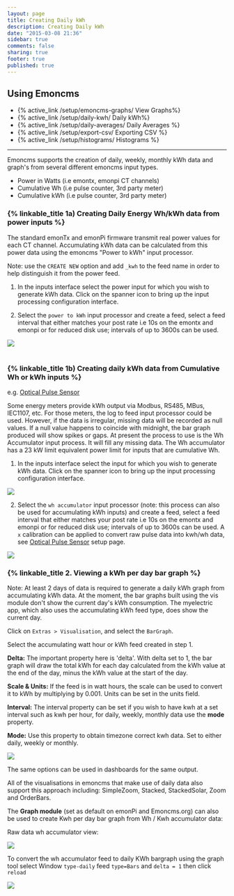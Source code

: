 ```yaml
---
layout: page
title: Creating Daily kWh
description: Creating Daily kWh
date: "2015-03-08 21:36"
sidebar: true
comments: false
sharing: true
footer: true
published: true
---
```



## Using Emoncms

- {% active_link /setup/emoncms-graphs/ View Graphs%}
- {% active_link /setup/daily-kwh/ Daily kWh%}        
- {% active_link /setup/daily-averages/ Daily Averages %}
- {% active_link /setup/export-csv/ Exporting CSV %}
- {% active_link /setup/histograms/ Histograms %}



***

Emoncms supports the creation of daily, weekly, monthly kWh data and graph's from several different emoncms input types.

- Power in Watts (i.e emontx, emonpi CT channels)
- Cumulative Wh (i.e pulse counter, 3rd party meter)
- Cumulative kWh (i.e pulse counter, 3rd party meter)

### {% linkable_title 1a) Creating Daily Energy Wh/kWh data from power inputs %}

The standard emonTx and emonPi firmware transmit real power values for each CT channel. Accumulating kWh data can be calculated from this power data using the emoncms "Power to kWh" input processor.

Note: use the `CREATE NEW` option and add `_kwh` to the feed name in order to help distinguish it from the power feed.

1. In the inputs interface select the power input for which you wish to generate kWh data. Click on the spanner icon to bring up the input processing configuration interface.

2. Select the `power to kWh` input processor and create a feed, select a feed interval that either matches your post rate i.e 10s on the emontx and emonpi or for reduced disk use; intervals of up to 3600s can be used.

<img src="https://emoncms.org/Modules/site/inputprocessing.png" /><br><br>


### {% linkable_title 1b) Creating daily kWh data from Cumulative Wh or kWh inputs %}

e.g. [Optical Pulse Sensor](/setup/optical-pulse-sensor)

Some energy meters provide kWh output via Modbus, RS485, MBus, IEC1107, etc. For those meters, the log to feed input processor could be used. However, if the data is irregular, missing data will be recorded as null values. If a null value happens to coincide with midnight, the bar graph produced will show spikes or gaps. At present the process to use is the Wh Accumulator input process. It will fill any missing data. The Wh accumulator has a 23 kW limit equivalent power limit for inputs that are cumulative Wh.

1. In the inputs interface select the input for which you wish to generate kWh data. Click on the spanner icon to bring up the input processing configuration interface.


<img src="/images/setup/emonpi-input-list.png" />

2. Select the `wh accumulator` input processor (note: this process can also be used for accumulating kWh inputs) and create a feed, select a feed interval that either matches your post rate i.e 10s on the emontx and emonpi or for reduced disk use; intervals of up to 3600s can be used. A `x` calibration can be applied to convert raw pulse data into kwh/wh data, see [Optical Pulse Sensor](/setup/optical-pulse-sensor) setup page.

<img src="/images/setup/emonpi-pulse-input-process.png" />


### {% linkable_title 2. Viewing a kWh per day bar graph %}

Note: At least 2 days of data is required to generate a daily kWh graph from accumulating kWh data. At the moment, the bar graphs built using the vis module don't show the current day's kWh consumption. The myelectric app, which also uses the accumulating kWh feed type, does show the current day.

Click on `Extras > Visualisation`, and select the `BarGraph`.

Select the accumulating watt hour or kWh feed created in step 1.

**Delta:** The important property here is 'delta'. With delta set to 1, the bar graph will draw the total kWh for each day calculated from the kWh value at the end of the day, minus the kWh value at the start of the day.

**Scale & Units:** If the feed is in watt hours, the scale can be used to convert it to kWh by multiplying by 0.001. Units can be set in the units field.

**Interval:** The interval property can be set if you wish to have kwh at a set interval such as kwh per hour, for daily, weekly, monthly data use the **mode** property.

**Mode:** Use this property to obtain timezone correct kwh data. Set to either daily, weekly or monthly.

<img src="https://emoncms.org/Modules/site/dailykwh.png" />

The same options can be used in dashboards for the same output.

All of the visualisations in emoncms that make use of daily data also support this approach including: SimpleZoom, Stacked, StackedSolar, Zoom and OrderBars.

The **Graph module** (set as default on emonPi and Emoncms.org) can also be used to create Kwh per day bar graph from Wh / Kwh accumulator data:

Raw data wh accumulator view:

<img src="/images/setup/wh-accumulator.png" />

To convert the wh accumulator feed to daily KWh bargraph using the graph tool select Window `type-daily` feed `type=Bars` and `delta = 1` then click `reload`

<img src="/images/setup/wh-accumulator-bargraph.png" />
